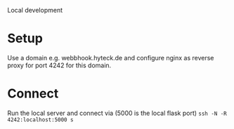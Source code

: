 Local development

# Setup

Use a domain e.g. webbhook.hyteck.de and configure nginx as 
reverse proxy for port 4242 for this domain.

# Connect

Run the local server and connect via (5000 is the local flask port)
`ssh -N -R 4242:localhost:5000 s`

